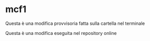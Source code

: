 # mcf1

Questa è una modifica provvisoria fatta sulla cartella nel terminale

Questa è una modifica eseguita nel repository online
